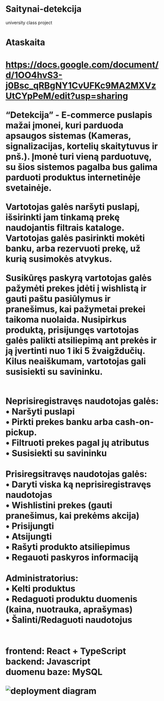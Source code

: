 # Saitynai-detekcija

university class project

<H1>Ataskaita<H1>

<a href="https://docs.google.com/document/d/1OO4hvS3-j0Bsc_qRBgNY1CvUFKc9MA2MXVzUtCYpPeM/edit?usp=sharing">https://docs.google.com/document/d/1OO4hvS3-j0Bsc_qRBgNY1CvUFKc9MA2MXVzUtCYpPeM/edit?usp=sharing</a>

“Detekcija” - E-commerce puslapis mažai įmonei, kuri parduoda apsaugos sistemas (Kameras, signalizacijas, kortelių skaitytuvus ir pnš.). Įmonė turi vieną parduotuvę, su šios sistemos pagalba bus galima parduoti produktus internetinėje svetainėje.

Vartotojas galės naršyti puslapį, išsirinkti jam tinkamą prekę naudojantis filtrais kataloge. Vartotojas galės pasirinkti mokėti banku, arba rezervuoti prekę, už kurią susimokės atvykus.

Susikūręs paskyrą vartotojas galės pažymėti prekes įdėti į wishlistą ir gauti paštu pasiūlymus ir pranešimus, kai pažymetai prekei taikoma nuolaida. Nusipirkus produktą, prisijungęs vartotojas galės palikti atsiliepimą ant prekės ir ją įvertinti nuo 1 iki 5 žvaigždučių. Kilus neaiškumam, vartotojas gali susisiekti su savininku.

<br>
Neprisiregistravęs naudotojas galės:<br>
• Naršyti puslapi<br>
• Pirkti prekes banku arba cash-on-pickup. <br>
• Filtruoti prekes pagal jų atributus<br>
• Susisiekti su savininku<br>
<br>
Prisiregsitravęs naudotojas galės:<br>
• Daryti viska ką neprisiregistravęs naudotojas<br>
• Wishlistini prekes (gauti pranešimus, kai prekėms akcija)<br>
• Prisijungti<br>
• Atsijungti<br>
• Rašyti produkto atsiliepimus<br>
• Regauoti paskyros informaciją<br>
<br>
Administratorius:<br>
• Kelti produktus<br>
• Redaguoti produktu duomenis (kaina, nuotrauka, aprašymas)<br>
• Šalinti/Redaguoti naudotojus<br>
<br><br>
frontend: React + TypeScript<br>
backend: Javascript<br>
duomenu baze: MySQL<br>

![deployment diagram](https://github.com/shineroo/Saitynai-detekcija/assets/18055189/370a3bab-6f71-4eb3-840e-35110f825f01)

<br>
